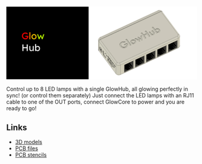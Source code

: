 ![GlowHub](readme/header.jpg)

Control up to 8 LED lamps with a single GlowHub, all glowing perfectly in sync! (or control them separately) Just connect the LED lamps with an RJ11 cable to one of the OUT ports, connect GlowCore to power and you are ready to go!

## Links

- [3D models](https://grabcad.com/library/glowhub-1)
- [PCB files](https://github.com/glowingkitty/GlowHub/tree/main/GlowHubPCB)
- [PCB stencils](https://github.com/glowingkitty/GlowHub/blob/main/GlowHubPCB/PCB%20stencils)